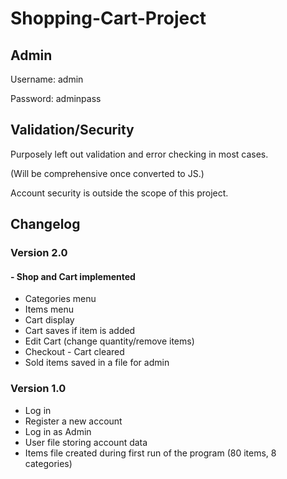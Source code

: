 # Shopping-Cart-Project

## Admin

  Username: admin

  Password: adminpass
  

## Validation/Security

  Purposely left out validation and error checking in most cases.

  (Will be comprehensive once converted to JS.)


  Account security is outside the scope of this project.
  

## Changelog

  ### Version 2.0
  #### - Shop and Cart implemented
  - Categories menu
  - Items menu
  - Cart display
  - Cart saves if item is added
  - Edit Cart (change quantity/remove items)
  - Checkout - Cart cleared
  - Sold items saved in a file for admin

  ### Version 1.0
  - Log in
  - Register a new account
  - Log in as Admin
  - User file storing account data
  - Items file created during first run of the program (80 items, 8 categories)
